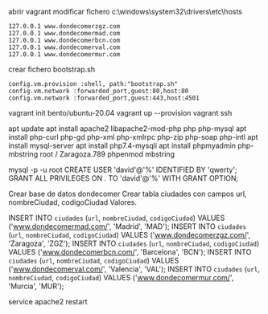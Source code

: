 abrir vagrant
modificar fichero c:\windows\system32\drivers\etc\hosts

    127.0.0.1 www.dondecomerzgz.com
    127.0.0.1 www.dondecomermad.com
    127.0.0.1 www.dondecomerbcn.com
    127.0.0.1 www.dondecomerval.com
    127.0.0.1 www.dondecomermur.com


crear fichero bootstrap.sh

    config.vm.provision :shell, path:"bootstrap.sh"
    config.vm.network :forwarded_port,guest:80,host:80
    config.vm.network :forwarded_port,guest:443,host:4501

vagrant init bento/ubuntu-20.04
vagrant up --provision
vagrant ssh

apt update
apt install apache2 libapache2-mod-php php php-mysql
apt install php-curl php-gd php-xml php-xmlrpc php-zip php-soap php-intl
apt install mysql-server
apt install php7.4-mysqli
apt install phpmyadmin php-mbstring    root / Zaragoza.789
phpenmod mbstring

mysql -p -u root
    CREATE USER 'david'@'%' IDENTIFIED BY 'qwerty';
    GRANT ALL PRIVILEGES ON *.* TO 'david'@'%' WITH GRANT OPTION;

Crear base de datos dondecomer
Crear tabla ciudades con campos url, nombreCiudad, codigoCiudad
    Valores.    

INSERT INTO `ciudades` (`url`, `nombreCiudad`, `codigoCiudad`) VALUES ('www.dondecomermad.com/', 'Madrid', 'MAD');
INSERT INTO `ciudades` (`url`, `nombreCiudad`, `codigoCiudad`) VALUES ('www.dondecomerzgz.com/', 'Zaragoza', 'ZGZ');
INSERT INTO `ciudades` (`url`, `nombreCiudad`, `codigoCiudad`) VALUES ('www.dondecomerbcn.com/', 'Barcelona', 'BCN');
INSERT INTO `ciudades` (`url`, `nombreCiudad`, `codigoCiudad`) VALUES ('www.dondecomerval.com/', 'Valencia', 'VAL');
INSERT INTO `ciudades` (`url`, `nombreCiudad`, `codigoCiudad`) VALUES ('www.dondecomermur.com/', 'Murcia', 'MUR');


service apache2 restart


